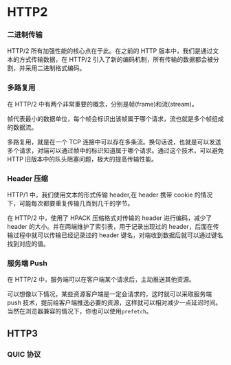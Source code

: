 # HTTP2

### 二进制传输

HTTP/2 所有加强性能的核心点在于此。在之前的 HTTP 版本中，我们是通过文本的方式传输数据，在 HTTP/2 引入了新的编码机制，所有传输的数据都会被分割，并采用二进制格式编码。

### 多路复用

在 HTTP/2 中有两个非常重要的概念，分别是帧(frame)和流(stream)。

帧代表最小的数据单位，每个帧会标识出该帧属于哪个请求，流也就是多个帧组成的数据流。

多路复用，就是在一个 TCP 连接中可以存在多条流。换句话说，也就是可以发送多个请求，对端可以通过帧中的标识知道属于哪个请求。通过这个技术，可以避免 HTTP 旧版本中的队头阻塞问题，极大的提高传输性能。

### Header 压缩

HTTP/1 中，我们使用文本的形式传输 header,在 header 携带 cookie 的情况下，可能每次都要重复传输几百到几千的字节。

在 HTTP/2 中，使用了 HPACK 压缩格式对传输的 header 进行编码，减少了 header 的大小。并在两端维护了索引表，用于记录出现过的 header，后面在传输过程中就可以传输已经记录过的 header 键名，对端收到数据后就可以通过键名找到对应的值。

### 服务端 Push

在 HTTP/2 中，服务端可以在客户端某个请求后，主动推送其他资源。

可以想像以下情况，某些资源客户端是一定会请求的，这时就可以采取服务端 push 技术，提前给客户端推送必要的资源，这样就可以相对减少一点延迟时间。当然在浏览器兼容的情况下，你也可以使用`prefetch`。

## HTTP3

### QUIC 协议
